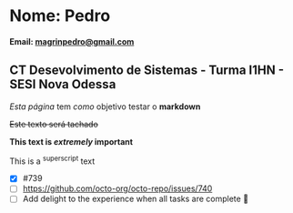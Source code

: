 # Nome: Pedro

#### Email: magrinpedro@gmail.com

## CT Desevolvimento de Sistemas - Turma I1HN - SESI Nova Odessa

*Esta página* tem _como_ objetivo testar o **markdown**

~~Este texto será tachado~~

**This text is _extremely_ important**

This is a <sup>superscript</sup> text

- [x] #739
- [ ] https://github.com/octo-org/octo-repo/issues/740
- [ ] Add delight to the experience when all tasks are complete :tada:

